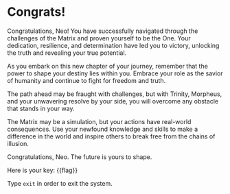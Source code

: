 # Congrats!

Congratulations, Neo! You have successfully navigated through the challenges of the Matrix and proven yourself to be the One. Your dedication, resilience, and determination have led you to victory, unlocking the truth and revealing your true potential.

As you embark on this new chapter of your journey, remember that the power to shape your destiny lies within you. Embrace your role as the savior of humanity and continue to fight for freedom and truth.

The path ahead may be fraught with challenges, but with Trinity, Morpheus, and your unwavering resolve by your side, you will overcome any obstacle that stands in your way.

The Matrix may be a simulation, but your actions have real-world consequences. Use your newfound knowledge and skills to make a difference in the world and inspire others to break free from the chains of illusion.

Congratulations, Neo. The future is yours to shape.

Here is your key: {{flag}}

Type `exit` in order to exit the system.
